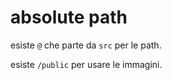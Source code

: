# absolute path

esiste `@` che parte da `src` per le path.

esiste `/public` per usare le immagini.
